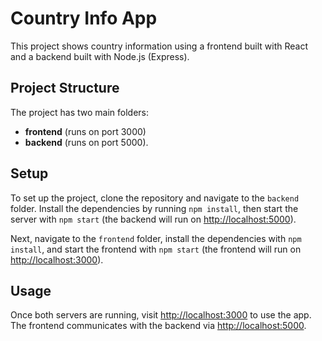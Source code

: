 # Country Info App

This project shows country information using a frontend built with React and a backend built with Node.js (Express).

## Project Structure

The project has two main folders:

- **frontend** (runs on port 3000)
- **backend** (runs on port 5000).

## Setup

To set up the project, clone the repository and navigate to the `backend` folder. Install the dependencies by running `npm install`, then start the server with `npm start` (the backend will run on [http://localhost:5000](http://localhost:5000)).

Next, navigate to the `frontend` folder, install the dependencies with `npm install`, and start the frontend with `npm start` (the frontend will run on [http://localhost:3000](http://localhost:3000)).

## Usage

Once both servers are running, visit [http://localhost:3000](http://localhost:3000) to use the app. The frontend communicates with the backend via [http://localhost:5000](http://localhost:5000).
